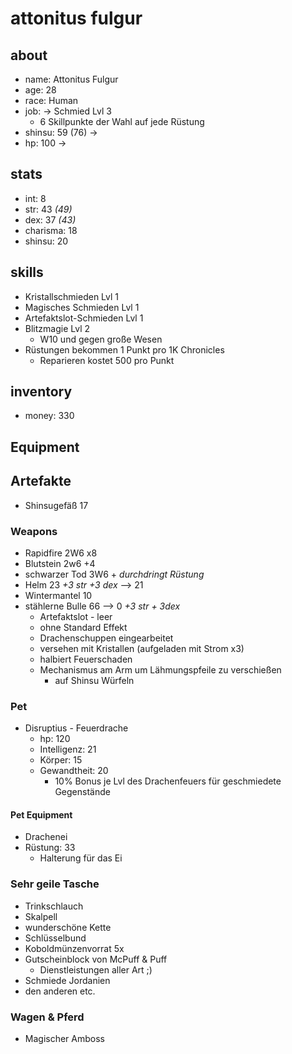 
# attonitus fulgur 

## about
* name: Attonitus Fulgur
* age: 28
* race: Human
* job: -> Schmied Lvl 3
  * 6 Skillpunkte der Wahl auf jede Rüstung
* shinsu: 59 (76) -> 
* hp: 100 -> 
 
## stats

* int: 8
* str: 43 _(49)_
* dex: 37 _(43)_
* charisma: 18
* shinsu: 20
 
## skills

* Kristallschmieden Lvl 1
* Magisches Schmieden Lvl 1
* Artefaktslot-Schmieden Lvl 1
* Blitzmagie Lvl 2
  * W10 und gegen große Wesen
* Rüstungen bekommen 1 Punkt pro 1K Chronicles
  * Reparieren kostet 500 pro Punkt

## inventory
* money: 330

## Equipment

## Artefakte
* Shinsugefäß 17

### Weapons

* Rapidfire                2W6 x8
* Blutstein                2w6 +4
* schwarzer Tod            3W6 + _durchdringt Rüstung_
* Helm                     23 _+3 str +3 dex_ --> 21
* Wintermantel             10
* stählerne Bulle         66 --> 0 _+3 str + 3dex_
  * Artefaktslot - leer
  * ohne Standard Effekt
  * Drachenschuppen eingearbeitet
  * versehen mit Kristallen (aufgeladen mit Strom x3)
  * halbiert Feuerschaden
  * Mechanismus am Arm um Lähmungspfeile zu verschießen 
    * auf Shinsu Würfeln

### Pet

* Disruptius - Feuerdrache 
  * hp:          120
  * Intelligenz: 21
  * Körper:      15
  * Gewandtheit: 20
      * 10% Bonus je Lvl des Drachenfeuers für geschmiedete Gegenstände
      
#### Pet Equipment
 
* Drachenei
* Rüstung: 33
  * Halterung für das Ei
    
    
### Sehr geile Tasche

* Trinkschlauch
* Skalpell
* wunderschöne Kette
* Schlüsselbund
* Koboldmünzenvorrat 5x
* Gutscheinblock von McPuff & Puff
  * Dienstleistungen aller Art ;)   
* Schmiede Jordanien
* den anderen etc.

### Wagen & Pferd

* Magischer Amboss

